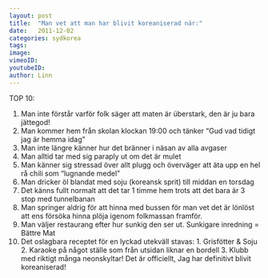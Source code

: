 ```yaml
---
layout: post
title:  "Man vet att man har blivit koreaniserad när:"
date:   2011-12-02
categories: sydkorea
tags:
image:
vimeoID:
youtubeID:
author: Linn
---
```


TOP 10:
1. Man inte förstår varför folk säger att maten är überstark, den är ju bara jättegod!
2. Man kommer hem från skolan klockan 19:00 och tänker “Gud vad tidigt jag är hemma idag”
3. Man inte längre känner hur det bränner i näsan av alla avgaser
4. Man alltid tar med sig paraply ut om det är mulet
5. Man känner sig stressad över allt plugg och överväger att äta upp en hel rå chili som “lugnande medel”
6. Man dricker öl blandat med soju (koreansk sprit) till middan en torsdag
7. Det känns fullt normalt att det tar 1 timme hem trots att det bara är 3 stop med tunnelbanan
8. Man springer aldrig för att hinna med bussen för man vet det är lönlöst att ens försöka hinna plöja igenom folkmassan framför.
9. Man väljer restaurang efter hur sunkig den ser ut. Sunkigare inredning = Bättre Mat
10. Det oslagbara receptet för en lyckad utekväll stavas: 1. Grisfötter & Soju 2. Karaoke på något ställe som från utsidan liknar en bordell 3. Klubb med riktigt många neonskyltar!
Det är officiellt, Jag har definitivt blivit koreaniserad!